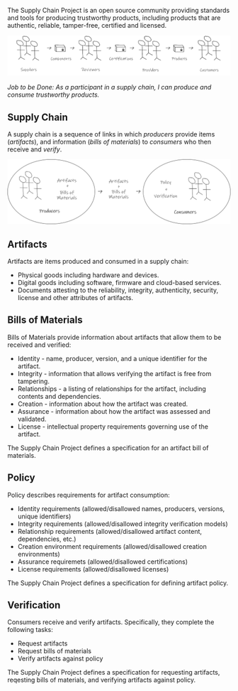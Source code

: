 The Supply Chain Project is an open source community providing standards and tools for producing trustworthy products, including products that are authentic, reliable, tamper-free, certified and licensed.

![Supply Chain Project Overview](SupplyChainProjectOverview.png)

_Job to be Done: As a participant in a supply chain, I can produce and consume trustworthy products._

## Supply Chain

A supply chain is a sequence of links in which _producers_ provide items (_artifacts_), and information (_bills of materials_) to _consumers_ who then receive and _verify_.

![Supply Chain Project Concepts](SupplyChainProjectConcepts.png)

## Artifacts
Artifacts are items produced and consumed in a supply chain:

* Physical goods including hardware and devices.
* Digital goods including software, firmware and cloud-based services.
* Documents attesting to the reliability, integrity, authenticity, security, license and other attributes of artifacts.

## Bills of Materials
Bills of Materials provide information about artifacts that allow them to be received and verified:

* Identity - name, producer, version, and a unique identifier for the artifact.
* Integrity - information that allows verifying the artifact is free from tampering.
* Relationships - a listing of relationships for the artifact, including contents and dependencies.
* Creation - information about how the artifact was created.
* Assurance - information about how the artifact was assessed and validated.
* License - intellectual property requirements governing use of the artifact.

The Supply Chain Project defines a specification for an artifact bill of materials.

## Policy

Policy describes requirements for artifact consumption:

* Identity requirements (allowed/disallowed names, producers, versions, unique identifiers)
* Integrity requirements (allowed/disallowed integrity verification models) 
* Relationship requirements (allowed/disallowed artifact content, dependencies, etc.)
* Creation environment requirements (allowed/disallowed creation environments)
* Assurance requiremets (allowed/disallowed certifications)
* License requirements (allowed/disallowed licenses)

The Supply Chain Project defines a specification for defining artifact policy.

## Verification

Consumers receive and verify artifacts. Specifically, they complete the following tasks:

* Request artifacts
* Request bills of materials
* Verify artifacts against policy

The Supply Chain Project defines a specification for requesting artifacts, reqesting bills of materials, and verifying artifacts against policy.
